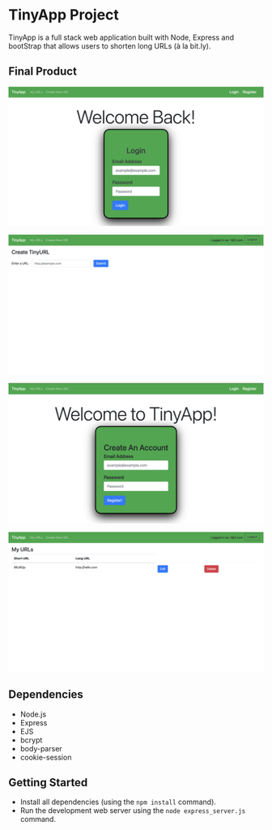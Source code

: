 # TinyApp Project

TinyApp is a full stack web application built with Node, Express and bootStrap that allows users to shorten long URLs (à la bit.ly).

## Final Product

!["Login Page"](https://github.com/Josebautista10/tinyapp/blob/main/docs/login-page.png?raw=true)

!["Creating a new URL"](https://github.com/Josebautista10/tinyapp/blob/main/docs/new-url-page.png?raw=true)

!["Register Page"](https://github.com/Josebautista10/tinyapp/blob/main/docs/register-page.png?raw=true)

!["URLS Page"](https://github.com/Josebautista10/tinyapp/blob/main/docs/urls-page.png?raw=true)


## Dependencies

- Node.js
- Express
- EJS
- bcrypt
- body-parser
- cookie-session

## Getting Started

- Install all dependencies (using the `npm install` command).
- Run the development web server using the `node express_server.js` command.